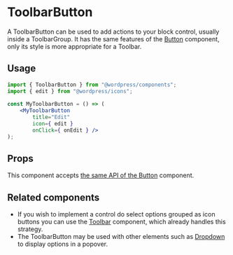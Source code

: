 # ToolbarButton

A ToolbarButton can be used to add actions to your block control, usually inside a ToolbarGroup. It has the same features of the [Button](https://developer.wordpress.org/block-editor/components/button/) component, only its style is more appropriate for a Toolbar.

## Usage

```jsx
import { ToolbarButton } from "@wordpress/components";
import { edit } from "@wordpress/icons";
 
const MyToolbarButton = () => (
    <MyToolbarButton
        title="Edit"
        icon={ edit }
        onClick={ onEdit } />
);
```

## Props

This component accepts [the same API of the Button](https://developer.wordpress.org/block-editor/components/button/#props) component.

## Related components

* If you wish to implement a control do select options grouped as icon buttons you can use the [Toolbar](https://developer.wordpress.org/block-editor/components/toolbar/) component, which already handles this strategy.
* The ToolbarButton may be used with other elements such as [Dropdown](https://developer.wordpress.org/block-editor/components/dropdown/) to display options in a popover.
